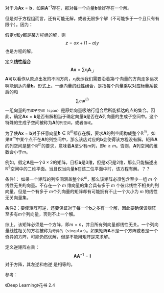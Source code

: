 对于$为$$\boldsymbol{Ax}=\boldsymbol{b}$，如果$\mathbf{A}^{-1}$存在，那对每一个向量$\mathbf{b}$恰好存在一个解。

但是对于方程组而言，还有可能无解，或者无限多个解（不可能多于一个且只有有限个）。因为：

假定$x$和$y$都是某方程组的解，则
$$
z=\alpha x+(1-\alpha)y
$$
也是方程的解。

定义**线性组合**
$$
\boldsymbol{Ax}=\sum x_i\boldsymbol{A}_{:,i}
$$
$\boldsymbol{A}$可以看作从原点出发的不同方向，$x_i$表示我们需要沿着第$i$个向量的方向走多远次啊能到达向量$\boldsymbol{b}$。形式上，一组向量的线性组合，是指每个向量乘以对应标量系数后的和
$$
\sum_ic_i\boldsymbol{v}^{(i)}
$$
一组向量的`生成子空间（span）`是原始向量吸纳行组合后所能抵达的点的集合。因此，确定$\boldsymbol{Ax}=\boldsymbol{b}$是否有解相当于确定向量$\boldsymbol{b}$是否在$\boldsymbol{A}$列向量的生成子空间中。这个特殊的生成子空间被称为$\boldsymbol{A}$的`列空间`，或者`值域`。

为了使$\boldsymbol{Ax}=\boldsymbol{b}$对于任意向量$\boldsymbol{b}\in \mathbb{R}^m$都存在解，要求$\boldsymbol{A}$的列空间构成整个$\mathbb{R}^m$。如果$\mathbb{R}^m$中某个点不在$\boldsymbol{A}$的列空间中，那么该店对应的$\boldsymbol{b}$会使得该方程没有解。矩阵$\boldsymbol{A}$的列空间是整个$\mathbb{R}^m$的要求，意味着$\boldsymbol{A}$至少有$m$列，即$n\ge m$。否则，$\boldsymbol{A}$列空间的维数会小于$m$。

例如，假定$\boldsymbol{A}$是一个$3\times 2$的矩阵，目标$\boldsymbol{b}$是3维，但是$\boldsymbol{x}$只是2维，那么只能描述出$\mathbb{R}^3$空间中的二维平面。当且仅当向量$\boldsymbol{b}$在该二位平面中时，该方程有解。？？

条件1： 如果一个矩阵的列空间涵盖整个$\mathbb{R}^m$，那么该矩阵必须包含至少一组 $m$ 个线性无关的向量。不存在一个 $m$ 维向量的集合具有多于 $m$ 个彼此线性不相关的列向量，但是一个有多于 $m$个列向量的矩阵却有可能拥有不止一个大小为 $m$ 的线性无关向量集。    

条件2：要使矩阵可逆，还要保证对于每一个$\boldsymbol{b}$之多有一个解，因此要确保该矩阵至多有$m$个列向量，否则不止一个解。

综上，该矩阵必须是一个方阵，即$m=n$，并且所有列向量都线性无关。一个列向量线性相关的方程被称为`奇异的（singular）`。如果矩阵$\boldsymbol{A}$不是一个方阵或者是一个奇异的方阵，可能仍然优解，但是不能用矩阵逆来求解。

定义逆矩阵右乘：
$$
\boldsymbol{A}\boldsymbol{A}^{-1}=\boldsymbol{I}
$$
对于方阵，其左逆和右逆 是相等的。



参考：

《Deep Learning》花书 2.4